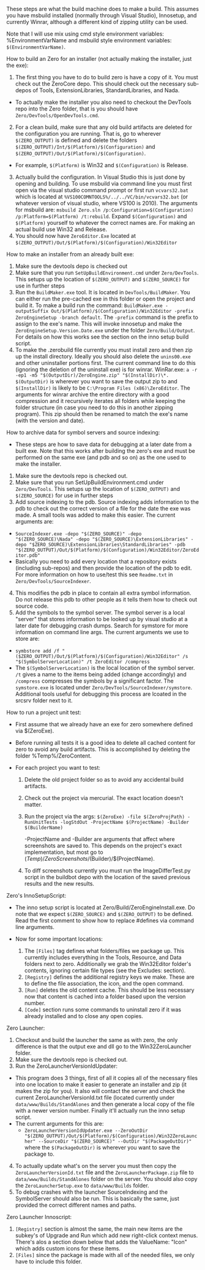 These steps are what the build machine does to make a build. This assumes you have msbuild installed (normally through Visual Studio), Innosetup, and currently Winrar, although a different kind of zipping utility can be used.

Note that I will use mix using cmd style environment variables: %EnvironmentVarName and msbuild style environment variables: `$(EnvironmentVarName)`.

How to build an Zero for an installer (not actually making the installer, just the exe):

1. The first thing you have to do to build zero is have a copy of it. You  must check out the ZeroCore depo. This should check out the necessary sub-depos of Tools, ExtensionLibraries, StandardLibraries, and Nada.

  - To actually make the installer you also need to checkout the DevTools repo into the Zero folder, that is you should have `Zero/DevTools/OpenDevTools.cmd`.

2. For a clean build, make sure that any old build artifacts are deleted for the configuration you are running. That is, go to wherever `$(ZERO_OUTPUT)` is defined and delete the folders `$(ZERO_OUTPUT)/Int/$(Platform)/$(Configuration)` and `$(ZERO_OUTPUT)/Out/$(Platform)/$(Configuration)`.

  - For example, `$(Platform)` is Win32 and `$(Configuration)` is Release.

3. Actually build the configuration. In Visual Studio this is just done by opening and building. To use msbuild via command line you must first open via the visual studio command prompt or first run `vcvars32.bat` which is located at `%VS100COMNTOOLS%/../../VC/bin/vcvars32.bat` (or whatever version of visual studio, where VS100 is 2010). The arguments for msbuild are: `msbuild Zero.sln /p:Configuration=$(Configuration) /p:Platform=$(Platform) /t:rebuild`. Expand `$(Configuration)` and `$(Platform)` yourself to whatever the correct names are. For making an actual build use Win32 and Release.
4. You should now have `ZeroEditor.Exe` located at `$(ZERO_OUTPUT)/Out/$(Platform)/$(Configuration)/Win32Editor`

How to make an installer from an already built exe:

1. Make sure the devtools depo is checked out
2. Make sure that you run `SetUpBuildEnvironment.cmd` under `Zero/DevTools`. This setups up the location of `$(ZERO_OUTPUT)` and `$(ZERO_SOURCE)` for use in further steps
3. Run the `BuildMaker.exe` tool. It is located in `DevTools/BuildMaker`. You can either run the pre-cached exe in this folder or open the project and build it. To make a build run the command: `BuildMaker.exe -outputSuffix Out/$(Platform)/$(Configuration)/Win32Editor -prefix ZeroEngineSetup -branch default`. The `-prefix` command is the prefix to assign to the exe's name. This will invoke innosetup and make the `ZeroEngineSetup.Version.Date.exe` under the folder `Zero/Build/Output`. For details on how this works see the section on the inno setup build script.
4. To make the .zerobuild file currently you must install zero and then zip up the install directory. Ideally you should also delete the `unins00.exe` and other uninstaller portions first. The current command line to do this (ignoring the deletion of the uninstall exe) is for winrar. WinRar.exe: `a -r -ep1 -m5 "$(OutputDir)/ZeroEngine.zip" "$(InstallDir)\*. $(OutputDir)` is wherever you want to save the output zip to and `$(InstallDir)` is likely to be `C:\Program Files (x86)\ZeroEditor`. The arguments for winrar archive the entire directory with a good compression and it recursively iterates all folders while keeping the folder structure (in case you need to do this in another zipping program). This zip should then be renamed to match the exe's name (with the version and date).

How to archive data for symbol servers and source indexing:

- These steps are how to save data for debugging at a later date from a built exe. Note that this works after building the zero's exe and must be performed on the same exe (and pdb and so on) as the one used to make the installer.

1. Make sure the devtools repo is checked out.
2. Make sure that you run SetUpBuildEnvironment.cmd under `Zero/DevTools`. This setups up the location of `$(ZERO_OUTPUT)` and `$(ZERO_SOURCE)` for use in further steps
3. Add source indexing to the pdb. Source indexing adds information to the pdb to check out the correct version of a file for the date the exe was made. A small tools was added to make this easier. The current arguments are:

  - `SourceIndexer.exe -depo "$(ZERO_SOURCE)" -depo "$(ZERO_SOURCE)\Nada" -depo "$(ZERO_SOURCE)\ExtensionLibraries" -depo "$ZERO_SOURCE)\ExtensionLibraries\StandardLibraries" -pdb "$(ZERO_OUTPUT)/Out/$(Platform)/$(Configuration)/Win32Editor/ZeroEditor.pdb"`
  - Basically you need to add every location that a repository exists (including sub-repos) and then provide the location of the pdb to edit. For more information on how to use/test this see `Readme.txt` in `Zero/DevTools/SourceIndexer`.

4. This modifies the pdb in place to contain all extra symbol information. Do not release this pdb to other people as it tells them how to check out source code.
5. Add the symbols to the symbol server. The symbol server is a local "server" that stores information to be looked up by visual studio at a later date for debugging crash dumps. Search for symstore for more information on command line args. The current arguments we use to store are:

  - `symbstore add /f "($ZERO_OUTPUT)/Out/$(Platform)/$(Configuration)/Win32Editor" /s "$(SymbolServerLocation)" /t ZeroEditor /compress`
  - The `$(SymbolServerLocation)` is the local location of the symbol server. `/t` gives a name to the items being added (change accordingly) and `/compress` compresses the symbols by a significant factor. The `symstore.exe` is located under `Zero/DevTools/SourceIndexer/symstore`. Additional tools useful for debugging this process are lcoated in the srcsrv folder next to it.

How to run a project unit test:

- First assume that we already have an exe for zero somewhere defined via $(ZeroExe).
- Before running all tests it is a good idea to delete all cached content for zero to avoid any build artifacts. This is accomplished by deleting the folder %Temp%/ZeroContent.
- For each project you want to test:

  1. Delete the old project folder so as to avoid any accidental build artifacts.
  2. Check out the project via mercurial. The exact location doesn't matter.
  3. Run the project via the args: `$(ZeroExe) -file $(ZeroProjPath) -RunUnitTests -logStdOut -ProjectName $(ProjectName) -Builder $(BuilderName)`

      -ProjectName and -Builder are arguments that affect where screenshots are saved to. This depends on the project's exact implementation, but most go to $(Temp)/ZeroScreenshots/$(Builder)/$(ProjectName).

  4. To diff screenshots currently you must run the ImageDifferTest.py script in the buildbot depo with the location of the saved previous results and the new results.

Zero's InnoSetupScript:
- The inno setup script is located at Zero/Build/ZeroEngineInstall.exe. Do note that we expect `$(ZERO_SOURCE)` and `$(ZERO_OUTPUT)` to be defined. Read the first comment to show how to replace #defines via command line arguments.
- Now for some important locations:

  1. The `[Files]` tag defines what folders/files we package up. This currently includes everything in the Tools, Resource, and Data folders next to zero. Additionally we grab the Win32Editor folder's contents, ignoring certain file types (see the Excludes: section).
  2. `[Registry]` defines the additional registry keys we make. These are to define the file association, the icon, and the open command.
  3. `[Run]` deletes the old content cache. This should be less necessary now that content is cached into a folder based upon the version number.
  4. `[Code]` section runs some commands to uninstall zero if it was already installed and to close any open copies.

Zero Launcher:

1. Checkout and build the launcher the same as with zero, the only difference is that the output exe and dll go to the Win32ZeroLauncher folder.
2. Make sure the devtools repo is checked out.
3. Run the ZeroLauncherVersionIdUpdater:

  - This program does 3 things, first of all it copies all of the necessary files into one location to make it easier to generate an installer and zip (it makes the zip for you). It also will contact the server and check the current ZeroLauncherVersionId.txt file (located currently under `data/www/Builds/StandAlones` and then generate a local copy of the file with a newer version number. Finally it'll actually run the inno setup script.
  - The current arguments for this are:
    - `ZeroLauncherVersionIdUpdater.exe --ZeroOutDir "$(ZERO_OUTPUT)/Out/$(Platform)/$(Configuration)/Win32ZeroLauncher" --SourceDir "$(ZERO_SOURCE)" --OutDir "$(PackageOutDir)"` where the `$(PackageOutDir)` is wherever you want to save the package to.

4. To actually update what's on the server you must then copy the `ZeroLauncherVersionId.txt` file and the `ZeroLauncherPackage.zip` file to `data/www/Builds/StandAlones` folder on the server. You should also copy the `ZeroLauncherSetup.exe` to `data/www/Builds` folder.
5. To debug crashes with the launcher SourceIndexing and the SymbolServer should also be run. This is basically the same, just provided the correct different names and paths.

Zero Launcher Innoscript:

1. `[Registry]` section is almost the same, the main new items are the subkey's of Upgrade and Run which add new right-click context menus. There's alos a section down below that adds the ValueName: "Icon" which adds custom icons for these items.
2. `[Files]` since the package is made with all of the needed files, we only have to include this folder.
 

 